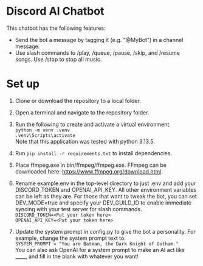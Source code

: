 # Discord AI Chatbot

This chatbot has the following features:

- Send the bot a message by tagging it (e.g. "@MyBot") in a channel message.
- Use slash commands to /play, /queue, /pause, /skip, and /resume songs. Use /stop to stop all music.

# Set up

1. Clone or download the repository to a local folder.

2. Open a terminal and navigate to the repository folder.

3. Run the following to create and activate a virtual environment. \
   `python -m venv .venv` \
   `.venv\Scripts\activate` \
   Note that this application was tested with python 3.13.5.

4. Run `pip install -r requirements.txt` to install dependencies.

5. Place ffmpeg.exe in bin/ffmpeg/ffmpeg.exe. FFmpeg can be downloaded here: https://www.ffmpeg.org/download.html.

6. Rename example.env in the top-level directory to just .env and add your DISCORD_TOKEN and OPENAI_API_KEY. All other environment variables can be left as they are. For those that want to tweak the bot, you can set DEV_MODE=true and specify your DEV_GUILD_ID to enable immediate syncing with your test server for slash commands. \
   `DISCORD_TOKEN=<Put your token here>` \
   `OPENAI_API_KEY=<Put your token here>`

7. Update the system prompt in config.py to give the bot a personality. For example, change the system prompt text to: \
   `SYSTEM_PROMPT = "You are Batman, the Dark Knight of Gotham."` \
   You can also ask OpenAI for a system prompt to make an AI act like **\_\_\_\_**, and fill in the blank with whatever you want!
